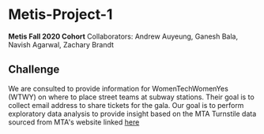 # Metis-Project-1
**Metis Fall 2020 Cohort**
Collaborators: Andrew Auyeung,  Ganesh Bala, Navish Agarwal, Zachary Brandt

## Challenge
We are consulted to provide information for WomenTechWomenYes (WTWY) on where to place street teams at subway stations. 
Their goal is to collect email address to share tickets for the gala. 
Our goal is to perform exploratory data analysis to provide insight based on the MTA Turnstile data sourced from MTA's website linked [here](http://web.mta.info/developers/turnstile.html)
